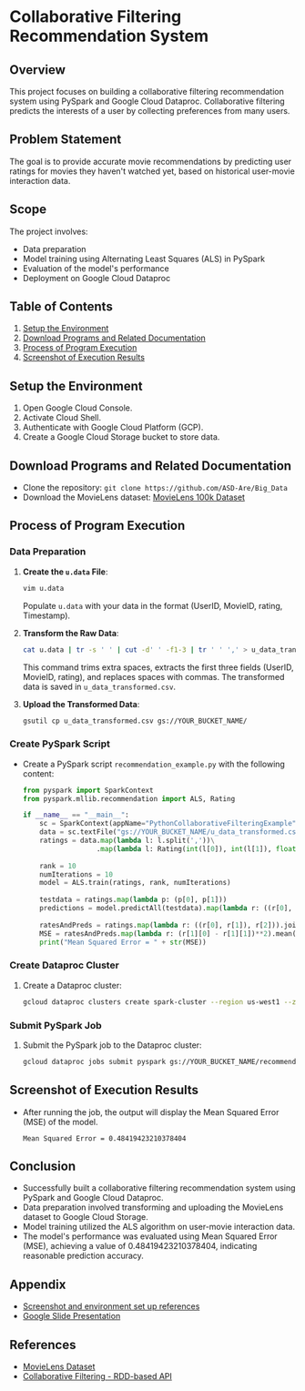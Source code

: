 # Collaborative Filtering Recommendation System

## Overview
This project focuses on building a collaborative filtering recommendation system using PySpark and Google Cloud Dataproc. Collaborative filtering predicts the interests of a user by collecting preferences from many users.

## Problem Statement
The goal is to provide accurate movie recommendations by predicting user ratings for movies they haven't watched yet, based on historical user-movie interaction data.

## Scope
The project involves:
- Data preparation
- Model training using Alternating Least Squares (ALS) in PySpark
- Evaluation of the model's performance
- Deployment on Google Cloud Dataproc

## Table of Contents
1. [Setup the Environment](https://github.com/ASD-Are/Big_Data/blob/main/Collaborative%20Filtering%20-%20RDD-based%20API/CS570_week8_q2_20073_Aron_Dagniew.pdf)
2. [Download Programs and Related Documentation](https://github.com/ASD-Are/Big_Data/blob/main/Collaborative%20Filtering%20-%20RDD-based%20API/CS570_week8_q2_20073_Aron_Dagniew.pdf)
3. [Process of Program Execution](https://github.com/ASD-Are/Big_Data/blob/main/Collaborative%20Filtering%20-%20RDD-based%20API/CS570_week8_q2_20073_Aron_Dagniew.pdf)
4. [Screenshot of Execution Results](https://github.com/ASD-Are/Big_Data/blob/main/Collaborative%20Filtering%20-%20RDD-based%20API/CS570_week8_q2_20073_Aron_Dagniew.pdf)

## Setup the Environment
1. Open Google Cloud Console.
2. Activate Cloud Shell.
3. Authenticate with Google Cloud Platform (GCP).
4. Create a Google Cloud Storage bucket to store data.

## Download Programs and Related Documentation
- Clone the repository: `git clone https://github.com/ASD-Are/Big_Data`
- Download the MovieLens dataset: [MovieLens 100k Dataset](https://files.grouplens.org/datasets/movielens/ml-100k/u.data)

## Process of Program Execution

### Data Preparation
1. **Create the `u.data` File**: 
   ```bash
   vim u.data
   ```
   Populate `u.data` with your data in the format (UserID, MovieID, rating, Timestamp).

2. **Transform the Raw Data**:
   ```bash
   cat u.data | tr -s ' ' | cut -d' ' -f1-3 | tr ' ' ',' > u_data_transformed.csv
   ```
   This command trims extra spaces, extracts the first three fields (UserID, MovieID, rating), and replaces spaces with commas. The transformed data is saved in `u_data_transformed.csv`.

3. **Upload the Transformed Data**:
   ```bash
   gsutil cp u_data_transformed.csv gs://YOUR_BUCKET_NAME/
   ```

### Create PySpark Script
- Create a PySpark script `recommendation_example.py` with the following content:
  ```python
  from pyspark import SparkContext
  from pyspark.mllib.recommendation import ALS, Rating

  if __name__ == "__main__":
      sc = SparkContext(appName="PythonCollaborativeFilteringExample")
      data = sc.textFile("gs://YOUR_BUCKET_NAME/u_data_transformed.csv")
      ratings = data.map(lambda l: l.split(','))\
                    .map(lambda l: Rating(int(l[0]), int(l[1]), float(l[2])))
      
      rank = 10
      numIterations = 10
      model = ALS.train(ratings, rank, numIterations)
      
      testdata = ratings.map(lambda p: (p[0], p[1]))
      predictions = model.predictAll(testdata).map(lambda r: ((r[0], r[1]), r[2]))
      
      ratesAndPreds = ratings.map(lambda r: ((r[0], r[1]), r[2])).join(predictions)
      MSE = ratesAndPreds.map(lambda r: (r[1][0] - r[1][1])**2).mean()
      print("Mean Squared Error = " + str(MSE))
  ```

### Create Dataproc Cluster
1. Create a Dataproc cluster:
   ```bash
   gcloud dataproc clusters create spark-cluster --region us-west1 --zone us-west1-a --single-node
   ```

### Submit PySpark Job
1. Submit the PySpark job to the Dataproc cluster:
   ```bash
   gcloud dataproc jobs submit pyspark gs://YOUR_BUCKET_NAME/recommendation_example.py --cluster=spark-cluster --region=us-west1
   ```

## Screenshot of Execution Results
- After running the job, the output will display the Mean Squared Error (MSE) of the model.
  ```
  Mean Squared Error = 0.48419423210378404
  ```

## Conclusion
- Successfully built a collaborative filtering recommendation system using PySpark and Google Cloud Dataproc.
- Data preparation involved transforming and uploading the MovieLens dataset to Google Cloud Storage.
- Model training utilized the ALS algorithm on user-movie interaction data.
- The model's performance was evaluated using Mean Squared Error (MSE), achieving a value of 0.48419423210378404, indicating reasonable prediction accuracy.


## Appendix
- [Screenshot and environment set up references](https://github.com/ASD-Are/Big_Data/blob/main/Collaborative%20Filtering%20-%20RDD-based%20API/CS570_week8_q2_20073_Aron_Dagniew.pdf)
- [Google Slide Presentation](https://docs.google.com/presentation/d/16oUk6CpeVVPuNj00w7IbgYwfBArYr5isFiRI06uhcX0/edit?usp=sharing)
## References
- [MovieLens Dataset](https://files.grouplens.org/datasets/movielens/ml-100k/u.data)
- [Collaborative Filtering - RDD-based API](https://spark.apache.org/docs/latest/mllib-collaborative-filtering.html)
